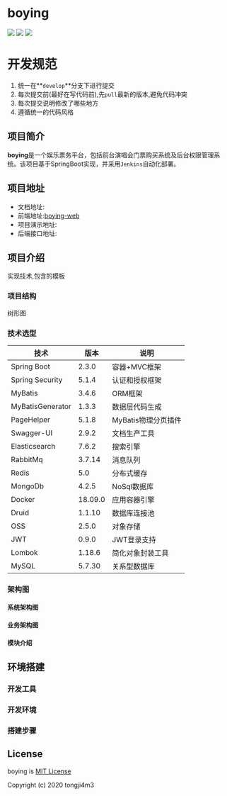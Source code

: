 
# boying

<img src="https://img.shields.io/badge/qq号-1254931237-red.svg">   <img href="https://github.com/tongji4m3/boying-web" src="https://img.shields.io/badge/前端地址-boying_web-blue.svg">   <img src="https://img.shields.io/github/license/tongji4m3/boying">



# 开发规范

1. 统一在**`develop`**分支下进行提交
2. 每次提交前(最好在写代码前),先`pull`最新的版本,避免代码冲突
3. 每次提交说明修改了哪些地方
4. 遵循统一的代码风格

## 项目简介

**boying**是一个娱乐票务平台，包括前台演唱会门票购买系统及后台权限管理系统。该项目基于SpringBoot实现，并采用`Jenkins`自动化部署。 

## 项目地址
- 文档地址:
- 前端地址:[boying-web](https://github.com/tongji4m3/boying-web)
- 项目演示地址:
- 后端接口地址:

## 项目介绍
实现技术,包含的模板
### 项目结构
树形图
### 技术选型



| 技术             | 版本    | 说明                |
| ---------------- | ------- | ------------------- |
| Spring Boot      | 2.3.0   | 容器+MVC框架        |
| Spring Security  | 5.1.4   | 认证和授权框架      |
| MyBatis          | 3.4.6   | ORM框架             |
| MyBatisGenerator | 1.3.3   | 数据层代码生成      |
| PageHelper       | 5.1.8   | MyBatis物理分页插件 |
| Swagger-UI       | 2.9.2   | 文档生产工具        |
| Elasticsearch    | 7.6.2   | 搜索引擎            |
| RabbitMq         | 3.7.14  | 消息队列            |
| Redis            | 5.0     | 分布式缓存          |
| MongoDb          | 4.2.5   | NoSql数据库         |
| Docker           | 18.09.0 | 应用容器引擎        |
| Druid            | 1.1.10  | 数据库连接池        |
| OSS              | 2.5.0   | 对象存储            |
| JWT              | 0.9.0   | JWT登录支持         |
| Lombok           | 1.18.6  | 简化对象封装工具    |
| MySQL            | 5.7.30  | 关系型数据库        |

### 架构图
#### 系统架构图
#### 业务架构图
#### 模块介绍



## 环境搭建
### 开发工具
### 开发环境
### 搭建步骤



## License

boying is [MIT License](https://github.com/tongji4m3/community/blob/master/LICENSE)

Copyright (c) 2020 tongji4m3
